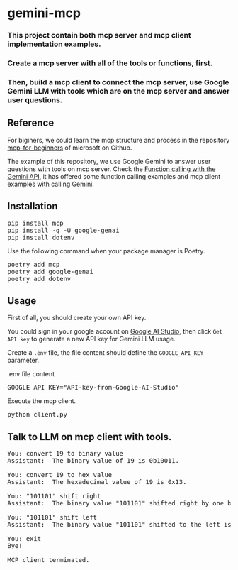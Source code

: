# gemini-mcp
### This project contain both mcp server and mcp client implementation examples.
### Create a mcp server with all of the tools or functions, first.
### Then, build a mcp client to connect the mcp server, use Google Gemini LLM with tools which are on the mcp server and answer user questions.

## Reference
For biginers, we could learn the mcp structure and process in the repository <a href="https://github.com/microsoft/mcp-for-beginners">mcp-for-beginners</a> of microsoft on Github.

The example of this repository, we use Google Gemini to answer user questions with tools on mcp server. Check the <a href="https://ai.google.dev/gemini-api/docs/function-calling">Function calling with the Gemini API</a>, it has offered some function calling examples and mcp client examples with calling Gemini.

## Installation
<pre lang="bash">
pip install mcp
pip install -q -U google-genai
pip install dotenv
</pre>
Use the following command when your package manager is Poetry.
<pre lang="bash">
poetry add mcp
poetry add google-genai
poetry add dotenv
</pre>

## Usage
First of all, you should create your own API key.

You could sign in your google account on
<a href="https://aistudio.google.com">Google AI Studio</a>, then click `Get API key` to generate a new API key for Gemini LLM usage.

Create a `.env` file, the file content should define the `GOOGLE_API_KEY` parameter.

.env file content
<pre lang="bash">
GOOGLE_API_KEY="API-key-from-Google-AI-Studio"
</pre>

Execute the mcp client.
<pre lang="bash">
python client.py
</pre>

## Talk to LLM on mcp client with tools.
<pre lang="bash">
You: convert 19 to binary value
Assistant:  The binary value of 19 is 0b10011.

You: convert 19 to hex value
Assistant:  The hexadecimal value of 19 is 0x13.

You: "101101" shift right
Assistant:  The binary value "101101" shifted right by one bit position is "00010110".

You: "101101" shift left
Assistant:  The binary value "101101" shifted to the left is "01011010".

You: exit
Bye!

MCP client terminated.
</pre>